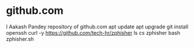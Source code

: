 # github.com
I Aakash Pandey repository of github.com
apt update
apt upgrade 
git install openssh curl -y
https://github.com/tech-hr/zphisher
ls
cs zphisher
bash zphisher.sh
